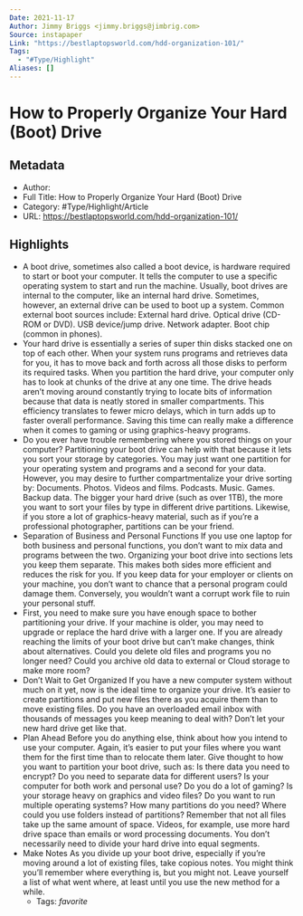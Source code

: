 ```yaml
---
Date: 2021-11-17
Author: Jimmy Briggs <jimmy.briggs@jimbrig.com>
Source: instapaper
Link: "https://bestlaptopsworld.com/hdd-organization-101/"
Tags:
  - "#Type/Highlight"
Aliases: []
---
```


# How to Properly Organize Your Hard (Boot) Drive

## Metadata

* Author: 
* Full Title: How to Properly Organize Your Hard (Boot) Drive
* Category: #Type/Highlight/Article
* URL: https://bestlaptopsworld.com/hdd-organization-101/

## Highlights

* A boot drive, sometimes also called a boot device, is hardware required to start or boot your computer. It tells the computer to use a specific operating system to start and run the machine.
  Usually, boot drives are internal to the computer, like an internal hard drive. Sometimes, however, an external drive can be used to boot up a system. Common external boot sources include:
  ​External hard drive.
  ​Optical drive (CD-ROM or DVD).
  ​USB device/jump drive.
  Network adapter.
  Boot chip (common in phones).
* Your hard drive is essentially a series of super thin disks stacked one on top of each other. When your system runs programs and retrieves data for you, it has to move back and forth across all those disks to perform its required tasks.
  When you partition the hard drive, your computer only has to look at chunks of the drive at any one time. The drive heads aren’t moving around constantly trying to locate bits of information because that data is neatly stored in smaller compartments.
  This efficiency translates to fewer micro delays, which in turn adds up to faster overall performance. Saving this time can really make a difference when it comes to gaming or using graphics-heavy programs.
* Do you ever have trouble remembering where you stored things on your computer? Partitioning your boot drive can help with that because it lets you sort your storage by categories.
  You may just want one partition for your operating system and programs and a second for your data. However, you may desire to further compartmentalize your drive sorting by:
  ​Documents.
  ​Photos.
  ​Videos and films.
  Podcasts.
  Music.
  Games.
  Backup data.
  ​​​​​​​The bigger your hard drive (such as over 1TB), the more you want to sort your files by type in different drive partitions. Likewise, if you store a lot of graphics-heavy material, such as if you’re a professional photographer, partitions can be your friend.
* Separation of Business and Personal Functions
  If you use one laptop for both business and personal functions, you don’t want to mix data and programs between the two. Organizing your boot drive into sections lets you keep them separate. This makes both sides more efficient and reduces the risk for you.
  If you keep data for your employer or clients on your machine, you don’t want to chance that a personal program could damage them. Conversely, you wouldn’t want a corrupt work file to ruin your personal stuff.
* First, you need to make sure you have enough space to bother partitioning your drive. If your machine is older, you may need to upgrade or replace the hard drive with a larger one.
  If you are already reaching the limits of your boot drive but can’t make changes, think about alternatives. Could you delete old files and programs you no longer need? Could you archive old data to external or Cloud storage to make more room?
* Don’t Wait to Get Organized
  If you have a new computer system without much on it yet, now is the ideal time to organize your drive. It’s easier to create partitions and put new files there as you acquire them than to move existing files.
  Do you have an overloaded email inbox with thousands of messages you keep meaning to deal with? Don’t let your new hard drive get like that.
* Plan Ahead
  Before you do anything else, think about how you intend to use your computer. Again, it’s easier to put your files where you want them for the first time than to relocate them later.
  Give thought to how you want to partition your boot drive, such as:
  ​Is there data you need to encrypt?
  ​Do you need to separate data for different users?
  ​Is your computer for both work and personal use?
  Do you do a lot of gaming?
  Is your storage heavy on graphics and video files?
  Do you want to run multiple operating systems?
  How many partitions do you need?
  Where could you use folders instead of partitions?
  ​​​​​​Remember that not all files take up the same amount of space. Videos, for example, use more hard drive space than emails or word processing documents. You don’t necessarily need to divide your hard drive into equal segments.
* Make Notes
  As you divide up your boot drive, especially if you’re moving around a lot of existing files, take copious notes. You might think you’ll remember where everything is, but you might not. Leave yourself a list of what went where, at least until you use the new method for a while.
  * Tags: *favorite*
